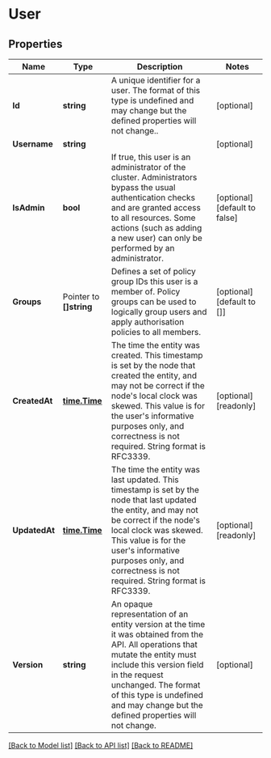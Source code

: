 # User

## Properties

Name | Type | Description | Notes
------------ | ------------- | ------------- | -------------
**Id** | **string** | A unique identifier for a user. The format of this type is undefined and may change but the defined properties will not change..  | [optional] 
**Username** | **string** |  | [optional] 
**IsAdmin** | **bool** | If true, this user is an administrator of the cluster. Administrators bypass the usual authentication checks and are granted access to all resources. Some actions (such as adding a new user) can only be performed by an administrator.  | [optional] [default to false]
**Groups** | Pointer to **[]string** | Defines a set of policy group IDs this user is a member of. Policy groups can be used to logically group users and  apply authorisation policies to all members.  | [optional] [default to []]
**CreatedAt** | [**time.Time**](time.Time.md) | The time the entity was created. This timestamp is set by the node that created the entity, and may not be correct if the node&#39;s local clock was skewed. This value is for the user&#39;s informative purposes only, and correctness is not required. String format is RFC3339.  | [optional] [readonly] 
**UpdatedAt** | [**time.Time**](time.Time.md) | The time the entity was last updated. This timestamp is set by the node that last updated the entity, and may not be correct if the node&#39;s local clock was skewed. This value is for the user&#39;s informative purposes only, and correctness is not required. String format is RFC3339.  | [optional] [readonly] 
**Version** | **string** | An opaque representation of an entity version at the time it was obtained from the API. All operations that mutate the entity must include this version field in the request unchanged. The format of this type is undefined and may change but the defined properties will not change.  | [optional] 

[[Back to Model list]](../README.md#documentation-for-models) [[Back to API list]](../README.md#documentation-for-api-endpoints) [[Back to README]](../README.md)


